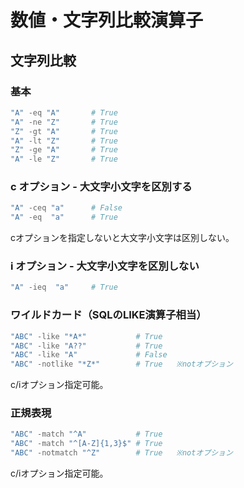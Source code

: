 ﻿# 数値・文字列比較演算子

## 文字列比較
### 基本

```powershell
"A" -eq "A"       # True
"A" -ne "Z"       # True
"Z" -gt "A"       # True
"A" -lt "Z"       # True
"Z" -ge "A"       # True
"A" -le "Z"       # True
```

### c オプション - 大文字小文字を区別する 

```powershell
"A" -ceq "a"      # False
"A" -eq  "a"      # True
```

cオプションを指定しないと大文字小文字は区別しない。

### i オプション - 大文字小文字を区別しない

```powershell
"A" -ieq  "a"     # True
```

### ワイルドカード（SQLのLIKE演算子相当）

```powershell
"ABC" -like "*A*"           # True
"ABC" -like "A??"           # True
"ABC" -like "A"             # False
"ABC" -notlike "*Z*"        # True   ※notオプション
```

c/iオプション指定可能。

### 正規表現

```powershell
"ABC" -match "^A"           # True
"ABC" -match "^[A-Z]{1,3}$" # True
"ABC" -notmatch "^Z"        # True   ※notオプション
```

c/iオプション指定可能。

